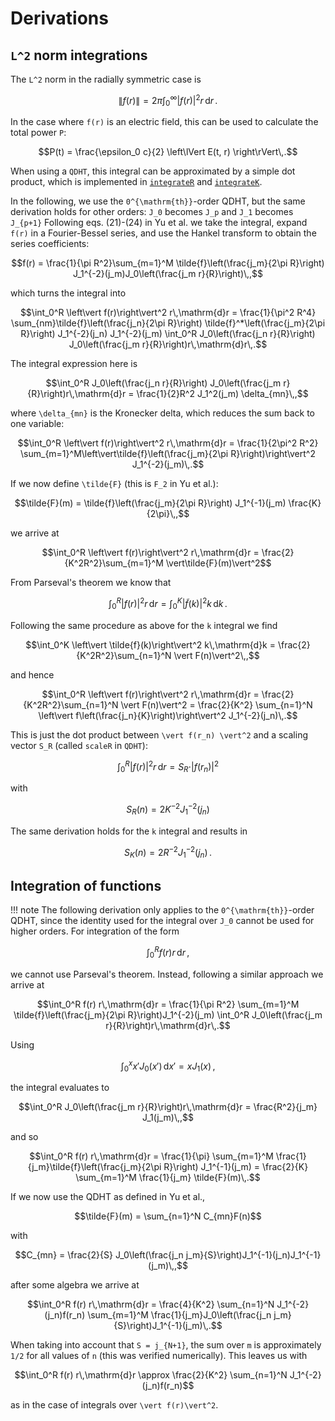 # Derivations
## ``L^2`` norm integrations
The ``L^2`` norm in the radially symmetric case is
```math
\left\lVert f(r) \right\rVert = 2\pi \int_0^\infty \left\vert f(r)\right\vert^2 r\,\mathrm{d}r\,.
```
In the case where ``f(r)`` is an electric field, this can be used to calculate the total power ``P``:
```math
P(t) = \frac{\epsilon_0 c}{2} \left\lVert E(t, r) \right\rVert\,.
```
When using a `QDHT`, this integral can be approximated by a simple dot product, which is implemented in [`integrateR`](@ref) and [`integrateK`](@ref).

In the following, we use the ``0^{\mathrm{th}}``-order QDHT, but the same derivation holds for other orders: ``J_0`` becomes ``J_p`` and ``J_1`` becomes ``J_{p+1}`` Following eqs. (21)-(24) in Yu et al. we take the integral, expand ``f(r)`` in a Fourier-Bessel series, and use the Hankel transform to obtain the series coefficients:
```math
f(r) = \frac{1}{\pi R^2}\sum_{m=1}^M \tilde{f}\left(\frac{j_m}{2\pi R}\right) J_1^{-2}(j_m)J_0\left(\frac{j_m r}{R}\right)\,,
```
which turns the integral into
```math
\int_0^R \left\vert f(r)\right\vert^2 r\,\mathrm{d}r = \frac{1}{\pi^2 R^4} \sum_{nm}\tilde{f}\left(\frac{j_n}{2\pi R}\right) \tilde{f}^*\left(\frac{j_m}{2\pi R}\right) J_1^{-2}(j_n) J_1^{-2}(j_m) \int_0^R J_0\left(\frac{j_n r}{R}\right) J_0\left(\frac{j_m r}{R}\right)r\,\mathrm{d}r\,.
```
The integral expression here is
```math
\int_0^R J_0\left(\frac{j_n r}{R}\right) J_0\left(\frac{j_m r}{R}\right)r\,\mathrm{d}r = \frac{1}{2}R^2 J_1^2(j_m) \delta_{mn}\,,
```
where ``\delta_{mn}`` is the Kronecker delta, which reduces the sum back to one variable:
```math
\int_0^R \left\vert f(r)\right\vert^2 r\,\mathrm{d}r = \frac{1}{2\pi^2 R^2} \sum_{m=1}^M\left\vert\tilde{f}\left(\frac{j_m}{2\pi R}\right)\right\vert^2 J_1^{-2}(j_m)\,.
```
If we now define ``\tilde{F}`` (this is ``F_2`` in Yu et al.):
```math
\tilde{F}(m) = \tilde{f}\left(\frac{j_m}{2\pi R}\right) J_1^{-1}(j_m) \frac{K}{2\pi}\,,
```
we arrive at
```math
\int_0^R \left\vert f(r)\right\vert^2 r\,\mathrm{d}r = \frac{2}{K^2R^2}\sum_{m=1}^M \vert\tilde{F}(m)\vert^2
```
From Parseval's theorem we know that
```math
\int_0^R \left\vert f(r)\right\vert^2 r\,\mathrm{d}r = \int_0^K \vert \tilde{f}(k)\vert^2 k\,\mathrm{d}k\,.
```
Following the same procedure as above for the ``k`` integral we find
```math
\int_0^K \left\vert \tilde{f}(k)\right\vert^2 k\,\mathrm{d}k = \frac{2}{K^2R^2}\sum_{n=1}^N \vert F(n)\vert^2\,,
```
and hence
```math
\int_0^R \left\vert f(r)\right\vert^2 r\,\mathrm{d}r = \frac{2}{K^2R^2}\sum_{n=1}^N \vert F(n)\vert^2 = \frac{2}{K^2} \sum_{n=1}^N \left\vert f\left(\frac{j_n}{K}\right)\right\vert^2 J_1^{-2}(j_n)\,.
```
This is just the dot product between ``\vert f(r_n) \vert^2`` and a scaling vector ``S_R`` (called `scaleR` in `QDHT`):
```math
\int_0^R \left\vert f(r)\right\vert^2 r\,\mathrm{d}r = S_R \cdot \vert f(r_n) \vert^2
```
with
```math
S_R(n) = 2K^{-2} J_1^{-2}(j_n)
```
The same derivation holds for the ``k`` integral and results in
```math
S_K(n) = 2R^{-2} J_1^{-2}(j_n)\,.
```

## Integration of functions
!!! note
    The following derivation only applies to the ``0^{\mathrm{th}}``-order QDHT, since the identity used for the integral over ``J_0`` cannot be used for higher orders.
For integration of the form
```math
\int_0^R f(r) r\,\mathrm{d}r\,,
```
we cannot use Parseval's theorem. Instead, following a similar approach we arrive at
```math
\int_0^R f(r) r\,\mathrm{d}r = \frac{1}{\pi R^2} \sum_{m=1}^M \tilde{f}\left(\frac{j_m}{2\pi R}\right)J_1^{-2}(j_m) \int_0^R J_0\left(\frac{j_m r}{R}\right)r\,\mathrm{d}r\,.
```
Using
```math
\int_0^x x' J_0(x')\,\mathrm{d}x' = xJ_1(x)\,,
```
the integral evaluates to
```math
\int_0^R J_0\left(\frac{j_m r}{R}\right)r\,\mathrm{d}r = \frac{R^2}{j_m} J_1(j_m)\,,
```
and so
```math
\int_0^R f(r) r\,\mathrm{d}r = \frac{1}{\pi} \sum_{m=1}^M \frac{1}{j_m}\tilde{f}\left(\frac{j_m}{2\pi R}\right) J_1^{-1}(j_m) = \frac{2}{K} \sum_{m=1}^M \frac{1}{j_m} \tilde{F}(m)\,.
```
If we now use the QDHT as defined in Yu et al.,
```math
\tilde{F}(m) = \sum_{n=1}^N C_{mn}F(n)
```
with
```math
C_{mn} = \frac{2}{S} J_0\left(\frac{j_n j_m}{S}\right)J_1^{-1}(j_n)J_1^{-1}(j_m)\,,
```
after some algebra we arrive at
```math
\int_0^R f(r) r\,\mathrm{d}r = \frac{4}{K^2} \sum_{n=1}^N J_1^{-2}(j_n)f(r_n) \sum_{m=1}^M \frac{1}{j_m}J_0\left(\frac{j_n j_m}{S}\right)J_1^{-1}(j_m)\,.
```
When taking into account that ``S = j_{N+1}``, the sum over ``m`` is approximately ``1/2`` for all values of ``n`` (this was verified numerically). This leaves us with
```math
\int_0^R f(r) r\,\mathrm{d}r \approx \frac{2}{K^2} \sum_{n=1}^N J_1^{-2}(j_n)f(r_n)
```
as in the case of integrals over ``\vert f(r)\vert^2``.
